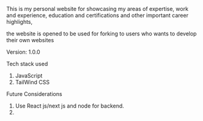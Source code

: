 This is my personal website for showcasing my areas of expertise, work and experience, education and certifications and other important career highlights,

the website is opened to be used for forking to users who wants to develop their own websites 

Version: 1.0.0

Tech stack used 
1. JavaScript
2. TailWind CSS

Future Considerations 

1. Use React js/next js and node for backend.
2. 
